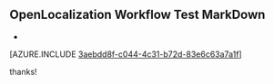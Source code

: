 ## OpenLocalization Workflow Test MarkDown
* 

[AZURE.INCLUDE [3aebdd8f-c044-4c31-b72d-83e6c63a7a1f](calleeMd1.md)]

 
thanks!